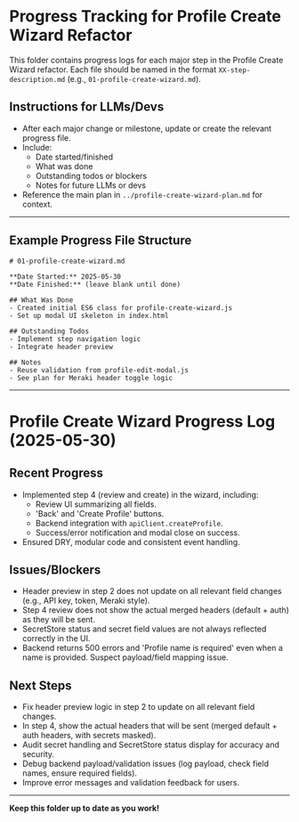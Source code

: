 # Progress Tracking for Profile Create Wizard Refactor

This folder contains progress logs for each major step in the Profile Create Wizard refactor. Each file should be named in the format `XX-step-description.md` (e.g., `01-profile-create-wizard.md`).

## Instructions for LLMs/Devs
- After each major change or milestone, update or create the relevant progress file.
- Include:
  - Date started/finished
  - What was done
  - Outstanding todos or blockers
  - Notes for future LLMs or devs
- Reference the main plan in `../profile-create-wizard-plan.md` for context.

---

## Example Progress File Structure

```
# 01-profile-create-wizard.md

**Date Started:** 2025-05-30
**Date Finished:** (leave blank until done)

## What Was Done
- Created initial ES6 class for profile-create-wizard.js
- Set up modal UI skeleton in index.html

## Outstanding Todos
- Implement step navigation logic
- Integrate header preview

## Notes
- Reuse validation from profile-edit-modal.js
- See plan for Meraki header toggle logic
```

---

# Profile Create Wizard Progress Log (2025-05-30)

## Recent Progress
- Implemented step 4 (review and create) in the wizard, including:
  - Review UI summarizing all fields.
  - 'Back' and 'Create Profile' buttons.
  - Backend integration with `apiClient.createProfile`.
  - Success/error notification and modal close on success.
- Ensured DRY, modular code and consistent event handling.

## Issues/Blockers
- Header preview in step 2 does not update on all relevant field changes (e.g., API key, token, Meraki style).
- Step 4 review does not show the actual merged headers (default + auth) as they will be sent.
- SecretStore status and secret field values are not always reflected correctly in the UI.
- Backend returns 500 errors and 'Profile name is required' even when a name is provided. Suspect payload/field mapping issue.

## Next Steps
- Fix header preview logic in step 2 to update on all relevant field changes.
- In step 4, show the actual headers that will be sent (merged default + auth headers, with secrets masked).
- Audit secret handling and SecretStore status display for accuracy and security.
- Debug backend payload/validation issues (log payload, check field names, ensure required fields).
- Improve error messages and validation feedback for users.

---

**Keep this folder up to date as you work!**
